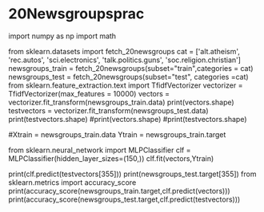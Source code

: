 # 20Newsgroupsprac


import numpy as np
import math


from sklearn.datasets import fetch_20newsgroups
cat = ['alt.atheism',
 'rec.autos',
 'sci.electronics',
'talk.politics.guns',
'soc.religion.christian']
newsgroups_train = fetch_20newsgroups(subset="train",categories = cat)
newsgroups_test = fetch_20newsgroups(subset="test", categories =cat)
from sklearn.feature_extraction.text import TfidfVectorizer
vectorizer = TfidfVectorizer(max_features = 10000)
vectors = vectorizer.fit_transform(newsgroups_train.data)
print(vectors.shape)
testvectors = vectorizer.fit_transform(newsgroups_test.data)
print(testvectors.shape)
#print(vectors.shape)
#print(testvectors.shape)

#Xtrain = newsgroups_train.data
Ytrain = newsgroups_train.target

from sklearn.neural_network import MLPClassifier
clf = MLPClassifier(hidden_layer_sizes=(150,))
clf.fit(vectors,Ytrain)

print(clf.predict(testvectors[355]))
print(newsgroups_test.target[355])
from sklearn.metrics import accuracy_score
print(accuracy_score(newsgroups_train.target,clf.predict(vectors)))
print(accuracy_score(newsgroups_test.target,clf.predict(testvectors)))

